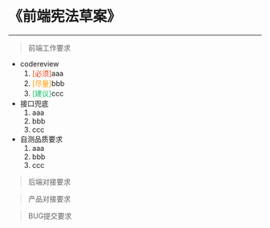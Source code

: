 # 《前端宪法草案》
---

> 前端工作要求
  - codereview
    1. <font color="#ed4014">[必须]</font>aaa 
    1. <font color="#ff9900">[尽量]</font>bbb
    1. <font color="#19be6b">[建议]</font>ccc
  - 接口兜底
    1. aaa
    1. bbb
    1. ccc
  - 自测品质要求
    1. aaa
    1. bbb
    1. ccc

> 后端对接要求

> 产品对接要求

> BUG提交要求